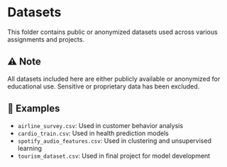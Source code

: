 # Datasets

This folder contains public or anonymized datasets used across various assignments and projects.

## ⚠️ Note

All datasets included here are either publicly available or anonymized for educational use. Sensitive or proprietary data has been excluded.

## 📁 Examples

- `airline_survey.csv`: Used in customer behavior analysis
- `cardio_train.csv`: Used in health prediction models
- `spotify_audio_features.csv`: Used in clustering and unsupervised learning
- `tourism_dataset.csv`: Used in final project for model development
